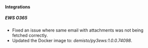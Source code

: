 
#### Integrations

##### EWS O365

- Fixed an issue where same email with attachments was not being fetched correctly.  
- Updated the Docker image to: *demisto/py3ews:1.0.0.74098*.
